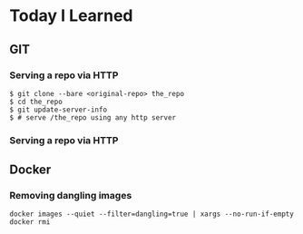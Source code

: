 # Today I Learned

## GIT

### Serving a repo via HTTP

```
$ git clone --bare <original-repo> the_repo
$ cd the_repo
$ git update-server-info
$ # serve /the_repo using any http server
```

### Serving a repo via HTTP

## Docker

### Removing dangling images

```
docker images --quiet --filter=dangling=true | xargs --no-run-if-empty docker rmi
```